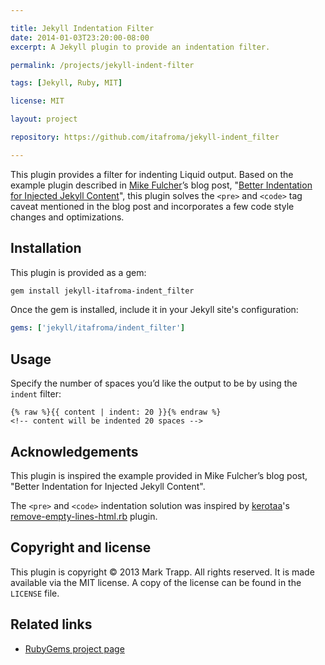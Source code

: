 ```yaml
---

title: Jekyll Indentation Filter
date: 2014-01-03T23:20:00-08:00
excerpt: A Jekyll plugin to provide an indentation filter.

permalink: /projects/jekyll-indent-filter

tags: [Jekyll, Ruby, MIT]

license: MIT

layout: project

repository: https://github.com/itafroma/jekyll-indent_filter

---
```

This plugin provides a filter for indenting Liquid output. Based on the example
plugin described in [Mike Fulcher][1]’s blog post,
"[Better Indentation for Injected Jekyll Content][2]", this plugin solves the
`<pre>` and `<code>` tag caveat mentioned in the blog post and incorporates a
few code style changes and optimizations.

## Installation

This plugin is provided as a gem:

```sh
gem install jekyll-itafroma-indent_filter
```

Once the gem is installed, include it in your Jekyll site's configuration:

```yaml
gems: ['jekyll/itafroma/indent_filter']
```

## Usage

Specify the number of spaces you’d like the output to be by using the `indent`
filter:

```liquid
{% raw %}{{ content | indent: 20 }}{% endraw %}
<!-- content will be indented 20 spaces -->
```

## Acknowledgements

This plugin is inspired the example provided in Mike Fulcher’s blog post,
"Better Indentation for Injected Jekyll Content".

The `<pre>` and `<code>` indentation solution was inspired by [kerotaa][3]'s
[remove-empty-lines-html.rb][4] plugin.

## Copyright and license

This plugin is copyright © 2013 Mark Trapp. All rights reserved. It is made
available via the MIT license. A copy of the license can be found in the
`LICENSE` file.

## Related links

* [RubyGems project page][5]

[1]: http://drawingablank.me "Muke Fulcher’s website"
[2]: http://drawingablank.me/blog/indentation-for-injected-jekyll-content.html "Better Indentation for Injected Jekyll Content"
[3]: http://kerotaa.hateblo.jp "kerotaa’s website"
[4]: https://gist.github.com/kerotaa/5788650 "kerotaa’s remove-empty-lines-html.rb"
[5]: https://rubygems.org/gems/jekyll-itafroma-indent_filter "RubyGems project page"
